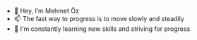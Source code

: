 - 👋 Hey, I’m Mehmet Öz
- 📫 The fast way to progress is to move slowly and steadily
- 👾 I'm constantly learning new skills and striving for progress
<!---
Mehmetoz17/Mehmetoz17 is a ✨ special ✨ repository because its `README.md` (this file) appears on your GitHub profile.
You can click the Preview link to take a look at your changes.
--->
